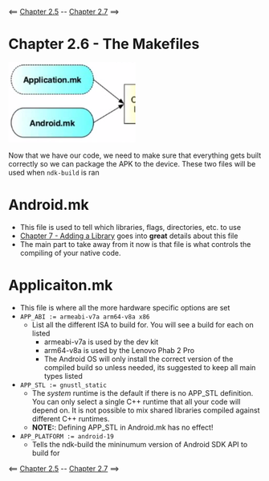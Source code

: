 <== [Chapter 2.5](./Chapter_02_05.md) -- [Chapter 2.7](./Chapter_02_07.md) ==>

# Chapter 2.6 - The Makefiles

![Java Main Activity](../Images/Chapter_02_IMG_005.png)

Now that we have our code, we need to make sure that everything gets built correctly so we can package the APK to the device. These two files will be used when `ndk-build` is ran

# Android.mk
* This file is used to tell which libraries, flags, directories, etc. to use
* [Chapter 7 - Adding a Library](./Chapter_07.md) goes into **great** details about this file
* The main part to take away from it now is that file is what controls the compiling of your native code.

# Applicaiton.mk
* This file is where all the more hardware specific options are set
* `APP_ABI := armeabi-v7a arm64-v8a x86`
	* List all the different ISA to build for. You will see a build for each on listed
		* armeabi-v7a is used by the dev kit
		* arm64-v8a is used by the Lenovo Phab 2 Pro
		* The Android OS will only install the correct version of the compiled build so unless needed, its suggested to keep all main types listed
* `APP_STL := gnustl_static`
	* The *system* runtime is the default if there is no APP_STL definition. You can only select a single C++ runtime that all your code will depend on. It is not possible to mix shared libraries compiled against different C++ runtimes.
	* **NOTE:**: Defining APP_STL in Android.mk has no effect!
* `APP_PLATFORM := android-19`
	* Tells the ndk-build the mininumum version of Android SDK API to build for


<== [Chapter 2.5](./Chapter_02_05.md) -- [Chapter 2.7](./Chapter_02_07.md) ==>
